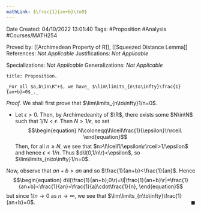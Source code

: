 ```yaml
---
mathLink: $\frac{1}{an+b}\to0$
---
```


<div class="topSpace"></div>

Date Created: 04/10/2022 13:01:40
Tags: #Proposition #Analysis #Courses/MATH254

Proved by: [[Archimedean Property of R]], [[Squeezed Distance Lemma]]
References: _Not Applicable_
Justifications: _Not Applicable_

Specializations: _Not Applicable_
Generalizations: _Not Applicable_

``` ad-Proposition
title: Proposition.

_For all $a,b\in\R^+$, we have_ $\lim\limits_{n\to\infty}\frac{1}{an+b}=0$_._

```

_Proof_. We shall first prove that $\lim\limits_{n\to\infty}1/n=0$.
* Let $\epsilon>0$. Then, by Archimedeanity of $\R$, there exists some $N\in\N$ such that $1/N<\epsilon$. Then $N>1/\epsilon$, so set
$$\begin{equation}
    N\coloneqq\l\lceil\frac{1}{\epsilon}\r\rceil.
\end{equation}$$
Then, for all $n\geq N$, we see that $n>\l\lceil1/\epsilon\r\rceil>1/\epsilon$ and hence $\epsilon<1/n$. Thus $d\l(0,1/n\r)<\epsilon$, so $\lim\limits_{n\to\infty}1/n=0$.

Now, observe that $an+b>an$ and so $\frac{1}{an+b}<\frac{1}{an}$. Hence
$$\begin{equation}
    d\l(\frac{1}{an+b},0\r)=\l|\frac{1}{an+b}\r|=\frac{1}{an+b}<\frac{1}{an}=\frac{1}{a}\cdot\frac{1}{n},
\end{equation}$$
but since $1/n\to0$ as $n\to\infty$, we see that $\lim\limits_{n\to\infty}\frac{1}{an+b}=0$.<span style="float:right;">$\blacksquare$</span>
